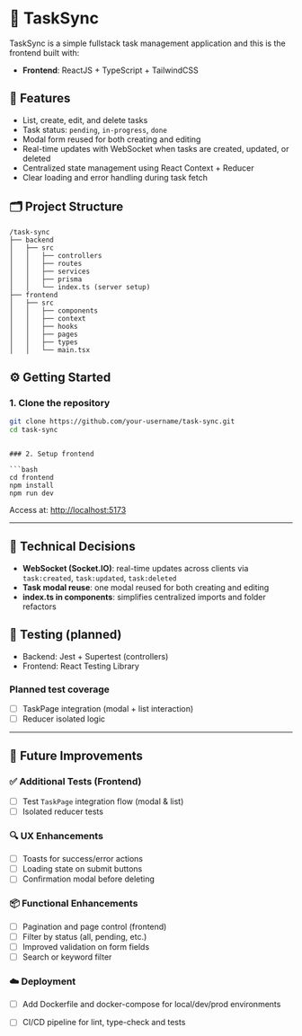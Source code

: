 # 📝 TaskSync

TaskSync is a simple fullstack task management application and this is the frontend built with:

* **Frontend**: ReactJS + TypeScript + TailwindCSS

## 🚀 Features

* List, create, edit, and delete tasks
* Task status: `pending`, `in-progress`, `done`
* Modal form reused for both creating and editing
* Real-time updates with WebSocket when tasks are created, updated, or deleted
* Centralized state management using React Context + Reducer
* Clear loading and error handling during task fetch

## 🗂️ Project Structure

```
/task-sync
├── backend
│   ├── src
│   │   ├── controllers
│   │   ├── routes
│   │   ├── services
│   │   ├── prisma
│   │   └── index.ts (server setup)
├── frontend
│   ├── src
│   │   ├── components
│   │   ├── context
│   │   ├── hooks
│   │   ├── pages
│   │   ├── types
│   │   └── main.tsx
```

## ⚙️ Getting Started

### 1. Clone the repository

```bash
git clone https://github.com/your-username/task-sync.git
cd task-sync
```
```

### 2. Setup frontend

```bash
cd frontend
npm install
npm run dev
```

Access at: [http://localhost:5173](http://localhost:5173)

---

## 🧠 Technical Decisions

* **WebSocket (Socket.IO)**: real-time updates across clients via `task:created`, `task:updated`, `task:deleted`
* **Task modal reuse**: one modal reused for both creating and editing
* **index.ts in components**: simplifies centralized imports and folder refactors

## 🧪 Testing (planned)

* Backend: Jest + Supertest (controllers)
* Frontend: React Testing Library

### Planned test coverage

* [ ] TaskPage integration (modal + list interaction)
* [ ] Reducer isolated logic

---

## 🧩 Future Improvements

### ✅ Additional Tests (Frontend)

* [ ] Test `TaskPage` integration flow (modal & list)
* [ ] Isolated reducer tests

### 🔍 UX Enhancements

* [ ] Toasts for success/error actions
* [ ] Loading state on submit buttons
* [ ] Confirmation modal before deleting

### 📦 Functional Enhancements

* [ ] Pagination and page control (frontend)
* [ ] Filter by status (all, pending, etc.)
* [ ] Improved validation on form fields
* [ ] Search or keyword filter

### ☁️ Deployment

* [ ] Add Dockerfile and docker-compose for local/dev/prod environments
* [ ] CI/CD pipeline for lint, type-check and tests



